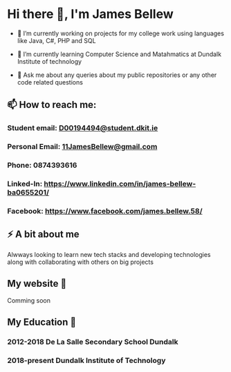 # Hi there 👋, I'm James Bellew




- 🔭 I’m currently working on projects for my college work using languages like Java, C#, PHP and SQL
- 🌱 I’m currently learning Computer Science and Matahmatics at Dundalk Institute of technology

- 💬 Ask me about any queries about my public repositories or any other code related questions
## 📫 How to reach me:
  ### Student email: D00194494@student.dkit.ie
  ### Personal Email: 11JamesBellew@gmail.com
  ### Phone: 0874393616
  ### Linked-In: https://www.linkedin.com/in/james-bellew-ba0655201/
  ### Facebook: https://www.facebook.com/james.bellew.58/
  
## ⚡ A bit about me 
Alwways looking to learn new tech stacks and developing technologies along with collaborating with others on big projects  

## My website :thought_balloon:
Comming soon

## My Education :school_satchel:
### 2012-2018 De La Salle Secondary School Dundalk
### 2018-present Dundalk Institute of Technology

